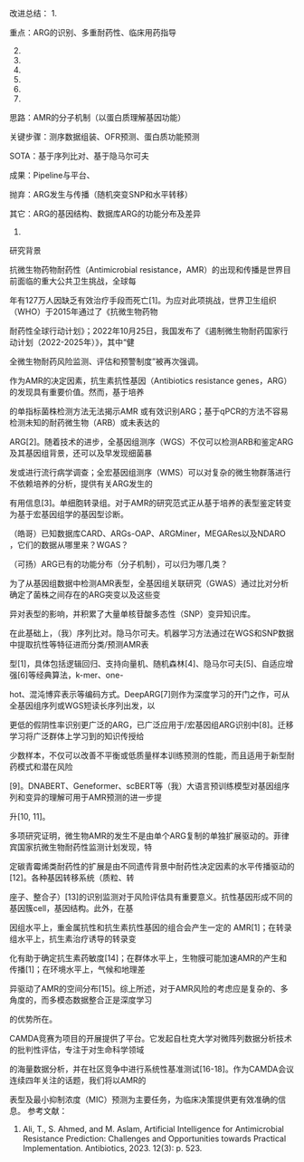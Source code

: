 

改进总结：
1.

重点：ARG的识别、多重耐药性、临床用药指导

2.

3.

4.

5.

6.

7.

思路：AMR的分子机制（以蛋白质理解基因功能）

关键步骤：测序数据组装、OFR预测、蛋白质功能预测

SOTA：基于序列比对、基于隐马尔可夫

成果：Pipeline与平台、

抛弃：ARG发生与传播（随机突变SNP和水平转移）

其它：ARG的基因结构、数据库ARG的功能分布及差异

1.

研究背景

抗微生物药物耐药性（Antimicrobial resistance，AMR）的出现和传播是世界目前面临的重大公共卫生挑战，全球每

年有127万人因缺乏有效治疗手段而死亡[1]。为应对此项挑战，世界卫生组织（WHO）于2015年通过了《抗微生物药物

耐药性全球行动计划》；2022年10月25日，我国发布了《遏制微生物耐药国家行动计划（2022-2025年）》，其中“健

全微生物耐药风险监测、评估和预警制度”被再次强调。

作为AMR的决定因素，抗生素抗性基因（Antibiotics resistance genes，ARG）的发现具有重要价值。然而，基于培养

的单指标菌株检测方法无法揭示AMR 或有效识别ARG；基于qPCR的方法不容易检测未知的耐药微生物（ARB）或未表达的

ARG[2]。随着技术的进步，全基因组测序（WGS）不仅可以检测ARB和鉴定ARG及其基因组背景，还可以及早发现细菌暴

发或进行流行病学调查；全宏基因组测序（WMS）可以对复杂的微生物群落进行不依赖培养的分析，提供有关ARG发生的

有用信息[3]。单细胞转录组。对于AMR的研究范式正从基于培养的表型鉴定转变为基于宏基因组学的基因型诊断。

（皓哥）已知数据库CARD、ARGs-OAP、ARGMiner，MEGARes以及NDARO ，它们的数据从哪里来？WGAS？

（可扬）ARG已有的功能分布（分子机制），可以归为哪几类？

为了从基因组数据中检测AMR表型，全基因组关联研究（GWAS）通过比对分析确定了菌株之间存在的ARG突变以及这些变

异对表型的影响，并积累了大量单核苷酸多态性（SNP）变异知识库。

在此基础上，（我）序列比对。隐马尔可夫。机器学习方法通过在WGS和SNP数据中提取抗性等特征进而分类/预测AMR表

型[1]，具体包括逻辑回归、支持向量机、随机森林[4]、隐马尔可夫[5]、自适应增强[6]等经典算法，k-mer、one-

hot、混沌博弈表示等编码方式。DeepARG[7]则作为深度学习的开门之作，可从全基因组序列或WGS短读长序列出发，以

更低的假阴性率识别更广泛的ARG，已广泛应用于/宏基因组ARG识别中[8]。迁移学习将广泛群体上学习到的知识传授给

少数样本，不仅可以改善不平衡或低质量样本训练预测的性能，而且适用于新型耐药模式和潜在风险

[9]。DNABERT、Geneformer、scBERT等（我）大语言预训练模型对基因组序列和变异的理解可用于AMR预测的进一步提

升[10, 11]。

多项研究证明，微生物AMR的发生不是由单个ARG复制的单独扩展驱动的。菲律宾国家抗微生物耐药性监测计划发现，特

定碳青霉烯类耐药性的扩展是由不同遗传背景中耐药性决定因素的水平传播驱动的[12]。各种基因转移系统（质粒、转

座子、整合子）[13]的识别监测对于风险评估具有重要意义。抗性基因形成不同的基因簇cell，基因结构。此外，在基

因组水平上，重金属抗性和抗生素抗性基因的组合会产生一定的 AMR[1]；在转录组水平上，抗生素治疗诱导的转录变

化有助于确定抗生素药敏度[14]；在群体水平上，生物膜可能加速AMR的产生和传播[1]；在环境水平上，气候和地理差

异驱动了AMR的空间分布[15]。综上所述，对于AMR风险的考虑应是复杂的、多角度的，而多模态数据整合正是深度学习

的优势所在。

CAMDA竞赛为项目的开展提供了平台。它发起自杜克大学对微阵列数据分析技术的批判性评估，专注于对生命科学领域

的海量数据分析，并在社区竞争中进行系统性基准测试[16-18]。作为CAMDA会议连续四年关注的话题，我们将以AMR的

表型及最小抑制浓度（MIC）预测为主要任务，为临床决策提供更有效准确的信息。
参考文献：
1.    Ali, T., S. Ahmed, and M. Aslam, Artificial Intelligence for Antimicrobial Resistance Prediction: Challenges and Opportunities towards Practical
Implementation. Antibiotics, 2023. 12(3): p. 523.

